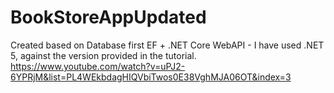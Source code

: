 # BookStoreAppUpdated
Created based on Database first EF + .NET Core WebAPI - I have used .NET 5, against the version provided in the tutorial.
https://www.youtube.com/watch?v=uPJ2-6YPRjM&list=PL4WEkbdagHIQVbiTwos0E38VghMJA06OT&index=3
